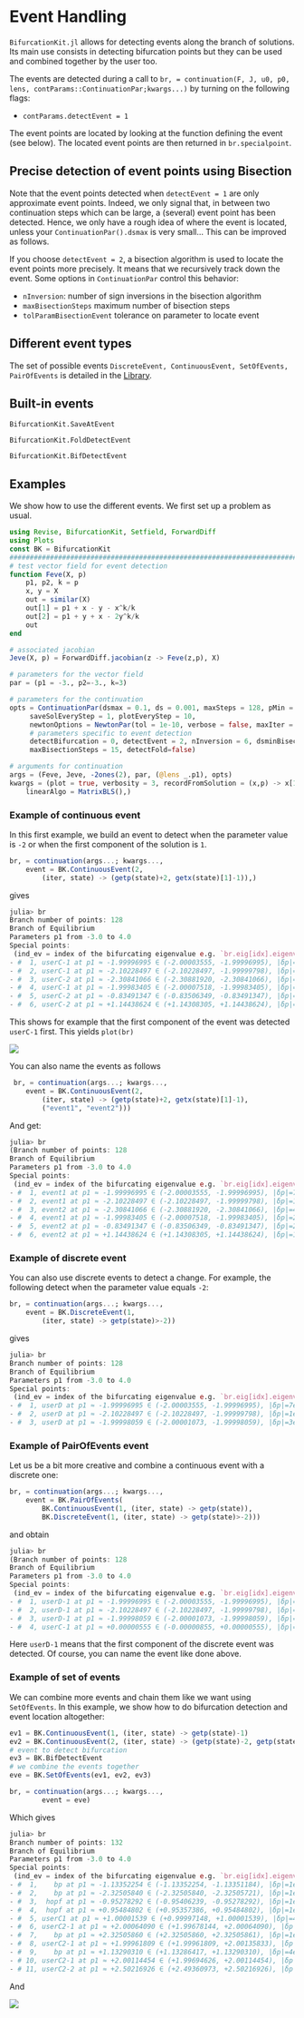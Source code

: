 # Event Handling

`BifurcationKit.jl` allows for detecting events along the branch of solutions. Its main use consists in detecting bifurcation points but they can be used and combined together by the user too.

The events are detected during a call to `br, = continuation(F, J, u0, p0, lens, contParams::ContinuationPar;kwargs...)` by turning on the following flags:

- `contParams.detectEvent = 1`

The event points are located by looking at the function defining the event (see below). The located event points are then returned in `br.specialpoint`.

## Precise detection of event points using Bisection

Note that the event points detected when `detectEvent = 1` are only approximate event points. Indeed, we only signal that, in between two continuation steps which can be large, a (several) event point has been detected. Hence, we only have a rough idea of where the event is located, unless your `ContinuationPar().dsmax` is very small... This can be improved as follows.

If you choose `detectEvent = 2`, a bisection algorithm is used to locate the event points more precisely. It means that we recursively track down the event. Some options in `ContinuationPar` control this behavior:

- `nInversion`: number of sign inversions in the bisection algorithm
- `maxBisectionSteps` maximum number of bisection steps
- `tolParamBisectionEvent` tolerance on parameter to locate event

## Different event types

The set of possible events `DiscreteEvent, ContinuousEvent, SetOfEvents, PairOfEvents` is detailed in the [Library](https://rveltz.github.io/BifurcationKit.jl/dev/library/#Events-1).

## Built-in events

```@docs
BifurcationKit.SaveAtEvent
```

```@docs
BifurcationKit.FoldDetectEvent
```

```@docs
BifurcationKit.BifDetectEvent
```


## Examples

We show how to use the different events. We first set up a problem as usual.

```julia
using Revise, BifurcationKit, Setfield, ForwardDiff
using Plots
const BK = BifurcationKit
####################################################################################################
# test vector field for event detection
function Feve(X, p)
	p1, p2, k = p
	x, y = X
	out = similar(X)
	out[1] = p1 + x - y - x^k/k
	out[2] = p1 + y + x - 2y^k/k
	out
end

# associated jacobian
Jeve(X, p) = ForwardDiff.jacobian(z -> Feve(z,p), X)

# parameters for the vector field
par = (p1 = -3., p2=-3., k=3)

# parameters for the continuation
opts = ContinuationPar(dsmax = 0.1, ds = 0.001, maxSteps = 128, pMin = -3., pMax = 4.0,
     saveSolEveryStep = 1, plotEveryStep = 10,
     newtonOptions = NewtonPar(tol = 1e-10, verbose = false, maxIter = 5),
     # parameters specific to event detection
     detectBifurcation = 0, detectEvent = 2, nInversion = 6, dsminBisection = 1e-9,
     maxBisectionSteps = 15, detectFold=false)

# arguments for continuation
args = (Feve, Jeve, -2ones(2), par, (@lens _.p1), opts)
kwargs = (plot = true, verbosity = 3, recordFromSolution = (x,p) -> x[1],
    linearAlgo = MatrixBLS(),)
```

### Example of continuous event

In this first example, we build an event to detect when the parameter value is `-2` or when the first component of the solution is `1`.

```julia
br, = continuation(args...; kwargs...,
	event = BK.ContinuousEvent(2, 
		(iter, state) -> (getp(state)+2, getx(state)[1]-1)),)
```

gives

```Julia
julia> br
Branch number of points: 128
Branch of Equilibrium
Parameters p1 from -3.0 to 4.0
Special points:
 (ind_ev = index of the bifurcating eigenvalue e.g. `br.eig[idx].eigenvals[ind_ev]`)
- #  1, userC-1 at p1 ≈ -1.99996995 ∈ (-2.00003555, -1.99996995), |δp|=7e-05, [converged], δ = ( 0,  0), step =  25, eigenelements in eig[ 25], ind_ev =   0
- #  2, userC-1 at p1 ≈ -2.10228497 ∈ (-2.10228497, -1.99999798), |δp|=1e-01, [    guess], δ = ( 0,  0), step =  42, eigenelements in eig[ 42], ind_ev =   0
- #  3, userC-2 at p1 ≈ -2.30841066 ∈ (-2.30881920, -2.30841066), |δp|=4e-04, [converged], δ = ( 0,  0), step =  46, eigenelements in eig[ 46], ind_ev =   0
- #  4, userC-1 at p1 ≈ -1.99983405 ∈ (-2.00007518, -1.99983405), |δp|=2e-04, [converged], δ = ( 0,  0), step =  49, eigenelements in eig[ 49], ind_ev =   0
- #  5, userC-2 at p1 ≈ -0.83491347 ∈ (-0.83506349, -0.83491347), |δp|=2e-04, [converged], δ = ( 0,  0), step =  61, eigenelements in eig[ 61], ind_ev =   0
- #  6, userC-2 at p1 ≈ +1.14438624 ∈ (+1.14308305, +1.14438624), |δp|=1e-03, [converged], δ = ( 0,  0), step = 105, eigenelements in eig[105], ind_ev =   0
```

This shows for example that the first component of the event was detected `userC-1` first. This yields `plot(br)`

![](event1.png)

You can also name the events as follows

```julia
 br, = continuation(args...; kwargs...,
 	event = BK.ContinuousEvent(2, 
 		(iter, state) -> (getp(state)+2, getx(state)[1]-1),
 		("event1", "event2")))
```

And get:

```julia
julia> br
(Branch number of points: 128
Branch of Equilibrium
Parameters p1 from -3.0 to 4.0
Special points:
 (ind_ev = index of the bifurcating eigenvalue e.g. `br.eig[idx].eigenvals[ind_ev]`)
- #  1, event1 at p1 ≈ -1.99996995 ∈ (-2.00003555, -1.99996995), |δp|=7e-05, [converged], δ = ( 0,  0), step =  25, eigenelements in eig[ 25], ind_ev =   0
- #  2, event1 at p1 ≈ -2.10228497 ∈ (-2.10228497, -1.99999798), |δp|=1e-01, [    guess], δ = ( 0,  0), step =  42, eigenelements in eig[ 42], ind_ev =   0
- #  3, event2 at p1 ≈ -2.30841066 ∈ (-2.30881920, -2.30841066), |δp|=4e-04, [converged], δ = ( 0,  0), step =  46, eigenelements in eig[ 46], ind_ev =   0
- #  4, event1 at p1 ≈ -1.99983405 ∈ (-2.00007518, -1.99983405), |δp|=2e-04, [converged], δ = ( 0,  0), step =  49, eigenelements in eig[ 49], ind_ev =   0
- #  5, event2 at p1 ≈ -0.83491347 ∈ (-0.83506349, -0.83491347), |δp|=2e-04, [converged], δ = ( 0,  0), step =  61, eigenelements in eig[ 61], ind_ev =   0
- #  6, event2 at p1 ≈ +1.14438624 ∈ (+1.14308305, +1.14438624), |δp|=1e-03, [converged], δ = ( 0,  0), step = 105, eigenelements in eig[105], ind_ev =   0
```

### Example of discrete event

You can also use discrete events to detect a change. For example, the following detect when the parameter value equals `-2`:

```julia
br, = continuation(args...; kwargs...,
	event = BK.DiscreteEvent(1, 
		(iter, state) -> getp(state)>-2))
```

gives

```julia
julia> br
Branch number of points: 128
Branch of Equilibrium
Parameters p1 from -3.0 to 4.0
Special points:
 (ind_ev = index of the bifurcating eigenvalue e.g. `br.eig[idx].eigenvals[ind_ev]`)
- #  1, userD at p1 ≈ -1.99996995 ∈ (-2.00003555, -1.99996995), |δp|=7e-05, [converged], δ = ( 0,  0), step =  25, eigenelements in eig[ 25], ind_ev =   0
- #  2, userD at p1 ≈ -2.10228497 ∈ (-2.10228497, -1.99999798), |δp|=1e-01, [    guess], δ = ( 0,  0), step =  42, eigenelements in eig[ 42], ind_ev =   0
- #  3, userD at p1 ≈ -1.99998059 ∈ (-2.00001073, -1.99998059), |δp|=3e-05, [converged], δ = ( 0,  0), step =  49, eigenelements in eig[ 49], ind_ev =   0
```


### Example of PairOfEvents event

Let us be a bit more creative and combine a continuous event with a discrete one:

```julia
br, = continuation(args...; kwargs...,
	event = BK.PairOfEvents(
		BK.ContinuousEvent(1, (iter, state) -> getp(state)),
		BK.DiscreteEvent(1, (iter, state) -> getp(state)>-2)))
```

and obtain

```julia
julia> br
(Branch number of points: 128
Branch of Equilibrium
Parameters p1 from -3.0 to 4.0
Special points:
 (ind_ev = index of the bifurcating eigenvalue e.g. `br.eig[idx].eigenvals[ind_ev]`)
- #  1, userD-1 at p1 ≈ -1.99996995 ∈ (-2.00003555, -1.99996995), |δp|=7e-05, [converged], δ = ( 0,  0), step =  25, eigenelements in eig[ 25], ind_ev =   0
- #  2, userD-1 at p1 ≈ -2.10228497 ∈ (-2.10228497, -1.99999798), |δp|=1e-01, [    guess], δ = ( 0,  0), step =  42, eigenelements in eig[ 42], ind_ev =   0
- #  3, userD-1 at p1 ≈ -1.99998059 ∈ (-2.00001073, -1.99998059), |δp|=3e-05, [converged], δ = ( 0,  0), step =  49, eigenelements in eig[ 49], ind_ev =   0
- #  4, userC-1 at p1 ≈ +0.00000555 ∈ (-0.00000855, +0.00000555), |δp|=1e-05, [converged], δ = ( 0,  0), step =  69, eigenelements in eig[ 69], ind_ev =   0
```

Here `userD-1` means that the first component of the discrete event was detected. Of course, you can name the event like done above.

### Example of set of events
We can combine more events and chain them like we want using `SetOfEvents`. In this example, we show how to do bifurcation detection and event location altogether:

```julia		
ev1 = BK.ContinuousEvent(1, (iter, state) -> getp(state)-1)
ev2 = BK.ContinuousEvent(2, (iter, state) -> (getp(state)-2, getp(state)-2.5))
# event to detect bifurcation
ev3 = BK.BifDetectEvent
# we combine the events together
eve = BK.SetOfEvents(ev1, ev2, ev3)

br, = continuation(args...; kwargs...,
		event = eve)
```

Which gives

```julia
julia> br
Branch number of points: 132
Branch of Equilibrium
Parameters p1 from -3.0 to 4.0
Special points:
 (ind_ev = index of the bifurcating eigenvalue e.g. `br.eig[idx].eigenvals[ind_ev]`)
- #  1,    bp at p1 ≈ -1.13352254 ∈ (-1.13352254, -1.13351184), |δp|=1e-05, [    guess], δ = ( 1,  0), step =  33, eigenelements in eig[ 34], ind_ev =   1
- #  2,    bp at p1 ≈ -2.32505840 ∈ (-2.32505840, -2.32505721), |δp|=1e-06, [converged], δ = (-1,  0), step =  46, eigenelements in eig[ 47], ind_ev =   1
- #  3,  hopf at p1 ≈ -0.95278292 ∈ (-0.95406239, -0.95278292), |δp|=1e-03, [converged], δ = ( 2,  2), step =  60, eigenelements in eig[ 61], ind_ev =   2
- #  4,  hopf at p1 ≈ +0.95484802 ∈ (+0.95357386, +0.95484802), |δp|=1e-03, [converged], δ = (-2, -2), step =  80, eigenelements in eig[ 81], ind_ev =   2
- #  5, userC1 at p1 ≈ +1.00001539 ∈ (+0.99997148, +1.00001539), |δp|=4e-05, [converged], δ = ( 0,  0), step =  82, eigenelements in eig[ 82], ind_ev =   0
- #  6, userC2-1 at p1 ≈ +2.00064090 ∈ (+1.99678144, +2.00064090), |δp|=4e-03, [converged], δ = ( 0,  0), step =  91, eigenelements in eig[ 91], ind_ev =   0
- #  7,    bp at p1 ≈ +2.32505860 ∈ (+2.32505860, +2.32505861), |δp|=1e-08, [converged], δ = ( 1,  0), step =  95, eigenelements in eig[ 96], ind_ev =   1
- #  8, userC2-1 at p1 ≈ +1.99961809 ∈ (+1.99961809, +2.00135833), |δp|=2e-03, [converged], δ = ( 0,  0), step =  99, eigenelements in eig[ 99], ind_ev =   0
- #  9,    bp at p1 ≈ +1.13290310 ∈ (+1.13286417, +1.13290310), |δp|=4e-05, [converged], δ = (-1,  0), step = 108, eigenelements in eig[109], ind_ev =   1
- # 10, userC2-1 at p1 ≈ +2.00114454 ∈ (+1.99694626, +2.00114454), |δp|=4e-03, [converged], δ = ( 0,  0), step = 116, eigenelements in eig[116], ind_ev =   0
- # 11, userC2-2 at p1 ≈ +2.50216926 ∈ (+2.49360973, +2.50216926), |δp|=9e-03, [converged], δ = ( 0,  0), step = 120, eigenelements in eig[120], ind_ev =   0
```

And 

![](event2.png)



